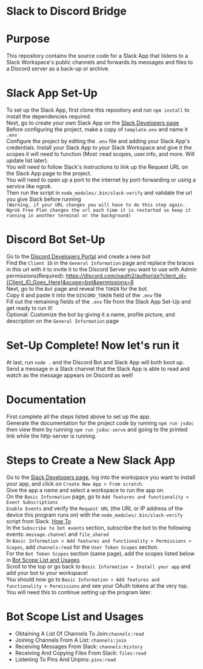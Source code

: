 Slack to Discord Bridge
=======================
# Purpose
This repository contains the source code for a Slack App that listens to a Slack Workspace's public channels and forwards its messages and files to a Discord server as a back-up or archive.

# Slack App Set-Up
To set up the Slack App, first clone this repository and run `npm install` to install the dependencies required.<br>
Next, go to create your own Slack App on the [Slack Developers page](https://api.slack.com/apps) <br>
Before configuring the project, make a copy of `template.env` and name it `.env` <br>
Configure the project by editing the `.env` file and adding your Slack App's credentials. Install your Slack App to your Slack Workspace and give it the scopes it will need to function (Most :read scopes, user.info, and more. Will update list later).<br>
You will need to follow Slack's instructions to link up the Request URL on the Slack App page to the project. <br>
You will need to open up a port to the internet by port-forwarding or using a service like ngrok.<br>
Then run the script in `node_modules/.bin/slack-verify` and validate the url you give Slack before running<br>
`(Warning, if your URL changes you will have to do this step again. Ngrok Free Plan changes the url each time it is restarted so keep it running in another terminal or the background)`<br>

# Discord Bot Set-Up
Go to the [Discord Developers Portal](https://discord.com/developers/applications) and create a new bot<br>
Find the `Client ID` in the `General Information` page and replace the braces in this url with it to invite it to the Discord Server you want to use with Admin permissions(Required): https://discord.com/oauth2/authorize?client_id={Client_ID_Goes_Here}&scope=bot&permissions=8 <br>
Next, go to the `Bot` page and reveal the `TOKEN` for the bot. <br>
Copy it and paste it into the `DISCORD_TOKEN` field of the `.env` file <br>
Fill out the remaining fields of the `.env` file from the Slack App Set-Up and get ready to run it! <br>
Optional: Customize the bot by giving it a name, profile picture, and description on the `General Information` page<br>

# Set-Up Complete! Now let's run it
At last, run `node .` and the Discord Bot and Slack App will both boot up.<br>
Send a message in a Slack channel that the Slack App is able to read and watch as the message appears on Discord as well!

# Documentation
First complete all the steps listed above to set up the app.<br>
Generate the documentation for the project code by running `npm run jsdoc` then view them by running `npm run jsdoc-serve` and going to the printed link while the http-server is running.

# Steps to Create a New Slack App
Go to the [Slack Developers page](https://api.slack.com/apps), log into the workspace you want to install your app, and click on `Create New App > From scratch`.<br>
Give the app a name and select a workspace to run the app on.<br>
On the `Basic Information` page, go to `Add features and functionality > Event Subscriptions`<br>
`Enable Events` and verify the `Request URL` (the URL or IP address of the device this program runs on) with the `node_modules/.bin/slack-verify` script from Slack. [How To](https://github.com/slackapi/node-slack-sdk#listening-for-an-event-with-the-events-api)<br>
In the `Subscribe to bot events` section, subscribe the bot to the following events: `message.channel` and `file_shared`<br>
In `Basic Information > Add features and functionality > Permissions > Scopes`, add `channels:read` for the `User Token Scopes` section.<br>
For the `Bot Token Scopes` section (same page), add the scopes listed below in [Bot Scope List and Usages](#bot-scope-list-and-usages)<br>
Scroll to the top or go back to `Basic Information > Install your app` and add your bot to your workspace!<br>
You should now go to `Basic Information > Add features and functionality > Permissions` and see your OAuth tokens at the very top. You will need this to continue setting up the program later.

# Bot Scope List and Usages
* Obtaining A List Of Channels To Join:`channels:read` 
* Joining Channels From A List: `channels:join`
* Receiving Messages From Slack: `channels:history`
* Receiving And Copying Files From Slack: `files:read`
* Listening To Pins And Unpins: `pins:read`